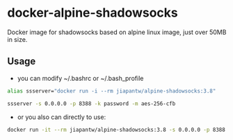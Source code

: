# docker-alpine-shadowsocks

Docker image for shadowsocks based on alpine linux image, just over 50MB in size.

## Usage

- you can modify ~/.bashrc or ~/.bash_profile

```sh
alias ssserver="docker run -i --rm jiapantw/alpine-shadowsocks:3.8"

ssserver -s 0.0.0.0 -p 8388 -k password -m aes-256-cfb
```

- or you also can directly to use:

```sh
docker run -it --rm jiapantw/alpine-shadowsocks:3.8 -s 0.0.0.0 -p 8388 -k password -m aes-256-cfb
```
